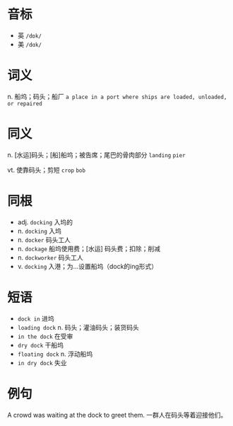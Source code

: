 # 音标

- 英 `/dɒk/`
- 美 `/dɑk/`

# 词义

n. 船坞；码头；船厂
`a place in a port where ships are loaded, unloaded, or repaired`

# 同义

n. [水运]码头；[船]船坞；被告席；尾巴的骨肉部分
`landing` `pier`

vt. 使靠码头；剪短
`crop` `bob`

# 同根

- adj. `docking` 入坞的
- n. `docking` 入坞
- n. `docker` 码头工人
- n. `dockage` 船坞使用费；[水运] 码头费；扣除；削减
- n. `dockworker` 码头工人
- v. `docking` 入港；为…设置船坞（dock的ing形式）

# 短语

- `dock in` 进坞
- `loading dock` n. 码头；灌油码头；装货码头
- `in the dock` 在受审
- `dry dock` 干船坞
- `floating dock` n. 浮动船坞
- `in dry dock` 失业

# 例句

A crowd was waiting at the dock to greet them.
一群人在码头等着迎接他们。


